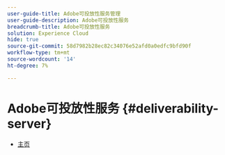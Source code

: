 ```yaml
---
user-guide-title: Adobe可投放性服务管理
user-guide-description: Adobe可投放性服务
breadcrumb-title: Adobe可投放性服务
solution: Experience Cloud
hide: true
source-git-commit: 58d7982b28ec82c34076e52afd0a0edfc9bfd90f
workflow-type: tm+mt
source-wordcount: '14'
ht-degree: 7%

---
```


# Adobe可投放性服务 {#deliverability-server}

* [主页](home.md)
